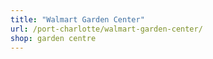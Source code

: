 ```yaml
---
title: "Walmart Garden Center"
url: /port-charlotte/walmart-garden-center/
shop: garden centre
---
```

